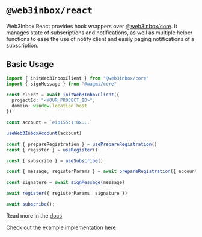 # `@web3inbox/react`

Web3Inbox React provides hook wrappers over [@web3inbox/core](https://github.com/WalletConnect/web3inbox-client). It manages state
of subscriptions and notifications, as well as multiple helper functions to ease the use of notify client and easily paging
notifications of a subscription.

## Basic Usage 

```typescript
import { initWeb3InboxClient } from "@web3inbox/core"
import { signMessage } from "@wagmi/core"

const client = await initWeb3InboxClient({
  projectId: "<YOUR_PROJECT_ID>",
  domain: window.location.host
})

const account = `eip155:1:0x...`

useWeb3InboxAccount(account)

const { prepareRegistration } = usePrepareRegistration()
const { register } = useRegister()

const { subscribe } = useSubscribe()

const { message, registerParams } = await prepareRegistration({ account });

const signature = await signMessage(message)

await register({ registerParams, signature })

await subscribe();
```

Read more in the [docs](https://docs.walletconnect.com/web3inbox/frontend-integration/api?platform=react)

Check out the example implementation [here](https://github.com/WalletConnect/web3inbox-client/tree/main/apps/web)

